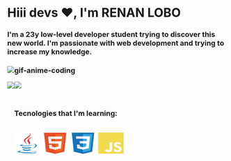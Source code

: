 <h1 align="left">Hiii devs ❤️, I'm RENAN LOBO</h1>
<h3 align="left">I'm a 23y low-level developer student trying to discover this new world. I'm passionate with web development and trying to increase my knowledge.<h3/>

![gif-anime-coding](https://github.com/devRenanLobo/devRenanLobo/assets/134127441/7f702f24-e933-4b32-a31b-9264b95e9aa2)

<div>
  <img  height="180em" src="https://github-readme-stats.vercel.app/api?username=devRenanLobo&show_icons=true&theme=great-gatsby&include_all_commits=true&count_private=true"/>
  <img align="left" height="180em" src="https://github-readme-stats.vercel.app/api/top-langs/?username=devRenanLobo&layout=compact&langs_count=16&theme=great-gatsby"/>
</div>
<br>

### Tecnologies that I'm learning:
  <div style="display: inline_block";><br>
    <img align="center" alt="Renan-Java" height="50" width="60" src="https://raw.githubusercontent.com/devicons/devicon/master/icons/java/java-original.svg">
    <img align="center" alt="Renan-HTML" height="50" width="60" src="https://raw.githubusercontent.com/devicons/devicon/master/icons/html5/html5-original.svg">
    <img align="center" alt="Renan-CSS" height="50" width="60" src="https://raw.githubusercontent.com/devicons/devicon/master/icons/css3/css3-original.svg"> 
    <img align="center" alt="Renan-Js" height="50" width="60" src="https://raw.githubusercontent.com/devicons/devicon/master/icons/javascript/javascript-plain.svg">
  </div>                                                                                           
             
